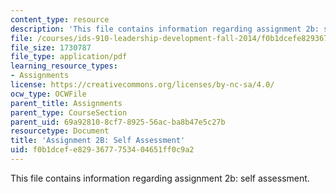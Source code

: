 ```yaml
---
content_type: resource
description: 'This file contains information regarding assignment 2b: self assessment.'
file: /courses/ids-910-leadership-development-fall-2014/f0b1dcefe8293677753404651ff0c9a2_MITESD_801F14_Assign2B.pdf
file_size: 1730787
file_type: application/pdf
learning_resource_types:
- Assignments
license: https://creativecommons.org/licenses/by-nc-sa/4.0/
ocw_type: OCWFile
parent_title: Assignments
parent_type: CourseSection
parent_uid: 69a92810-8cf7-8925-56ac-ba8b47e5c27b
resourcetype: Document
title: 'Assignment 2B: Self Assessment'
uid: f0b1dcef-e829-3677-7534-04651ff0c9a2
---
```

This file contains information regarding assignment 2b: self assessment.